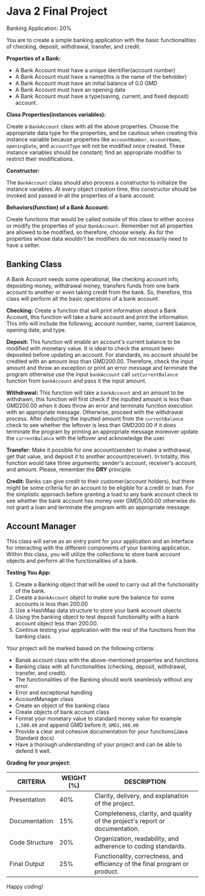 # Java 2 Final Project

Banking Application: 20%

You are to create a simple banking application with the basic functionalities of checking, deposit, withdrawal, transfer, and credit.

**Properties of a Bank:**

* A Bank Account must have a unique identifier(account number)
*  A Bank Account must have a name(this is the name of the beholder)
* A Bank Account must have an initial balance of 0.0 GMD 
* A Bank Account must have an opening date
* A Bank Account must have a type(saving, current, and fixed deposit) account.

**Class Properties(instances variables):**

Create a `BankAccount` class with all the above properties. Choose the appropriate data type for the properties, and be cautious when creating this instance variable because properties like `accountNumber`, `accountName`, `openingDate`, and `accountType` will not be modified once created. These instance variables should be constant; find an appropriate modifier to restrict their modifications.

**Constructor:**

 The `BankAccount` class should also process a constructor to initialize the instance variables. At every object creation time, this constructor should be invoked and passed in all the properties of a bank account.

**Behaviors(function) of a Bank Account:**

Create functions that would be called outside of this class to either access or modify the properties of your `BankAccount`. Remember not all properties are allowed to be modified, so therefore, choose wisely. As for the properties whose data wouldn't be modifiers do not necessarily need to have a setter.

## Banking Class

A Bank Account needs some operational, like checking account info, depositing money, withdrawal money, transfers funds from one bank account to another or even taking credit from the bank. So, therefore, this class will perform all the basic operations of a bank account.

**Checking:** Create a function that will print information about a Bank Account, this function will take a bank account and print the information. This info will include the following; account number, name, current balance, opening date, and type.

**Deposit:** This function will enable an account's current balance to be modified with monetary value. It is ideal to check the amount been deposited before updating an account. For standards, no account should be credited with an amount less than GMD200.00. Therefore, check the input amount and throw an exception or print an error message and terminate the program otherwise use the input `bankAccount` call `setCurrentBalance` function from `bankAccount` and pass it the input amount. 

**Withdrawal:** This function will take a `bankAccount` and an amount to be withdrawn, this function will first check if the inputted amount is less than GMD200.00 when it does throw an error and terminate function execution with an appropriate message. Otherwise, proceed with the withdrawal process. After deducting the inputted amount from the `currentBalance` check to see whether the leftover is less than GMD200.00 if it does terminate the program by printing an appropriate message moreover update the `currentBalance` with the leftover and acknowledge the user.

**Transfer:** Make it possible for one account(sender) to make a withdrawal, get that value, and deposit it to another account(receiver). In totality, this function would take three arguments; sender's account, receiver's account, and amount. Please, remember the **DRY** principle. 

**Credit:** Banks can give credit to their customer(account holders), but there might be some criteria for an account to be eligible for a credit or loan. For the simplistic approach before granting a load to any bank account check to see whether the bank account has money over GMD5,000.00 otherwise do not grant a loan and terminate the program with an appropriate message. 

## Account Manager 

This class will serve as an entry point for your application and an interface for interacting with the different components of your banking application. Within this class, you will utilize the collections to store bank account objects and perform all the functionalities of a bank.

**Testing You App:**

1. Create a Banking object that will be used to carry out all the functionality of the bank.
2. Create a `BankAccount` object to make sure the balance for some accounts is less than 200.00 
3. Use a HashMap data structure to store your bank account objects
4. Using the banking object to test deposit functionality with a bank account object less than 200.00. 
5. Continue testing your application with the rest of the functions from the banking class.

Your project will be marked based on the following criteria:

* Banak account class with the above-mentioned properties and functions
* Banking class with all functionalities (checking, deposit, withdrawal, transfer, and credit).
* The functionalities of the Banking should work seamlessly without any error.
* Error and exceptional handling
* AccountManager class
* Create an object of the banking class
* Create objects of bank account class
* Format your monetary value to standard money value for example `1,500.00` and append GMD before it; `GMD1,500.00` 
* Provide a clear and cohesive documentation for your functions(Java Standard docs)
* Have a thorough understanding of your project and can be able to defend it well.



**Grading for your project:**

| CRITERIA       | WEIGHT (%) | DESCRIPTION                                                  |
| -------------- | ---------- | ------------------------------------------------------------ |
| Presentation   | 40%        | Clarity, delivery, and explanation of the project.           |
| Documentation  | 15%        | Completeness, clarity, and quality of the project's report or documentation. |
| Code Structure | 20%        | Organization, readability, and adherence to coding standards. |
| Final Output   | 25%        | Functionality, correctness, and efficiency of the final program or product. |

Happy coding!

